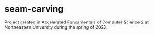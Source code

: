 # seam-carving
Project created in Accelerated Fundamentals of Computer Science 2 at Northeastern University during the spring of 2023.
